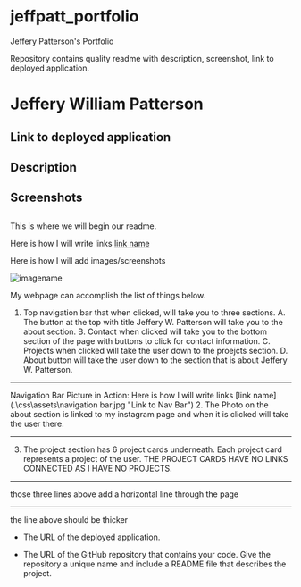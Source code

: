 # jeffpatt_portfolio
Jeffery Patterson's Portfolio

Repository contains quality readme with description, screenshot, link to deployed application.

# Jeffery William Patterson

## Link to deployed application

## Description

## Screenshots
##

This is where we will begin our readme.

Here is how I will write links [link name](targetURL "Link title")

Here is how I will add images/screenshots

![imagename](TargetUrl)

My webpage can accomplish the list of things below.
1. Top navigation bar that when clicked, will take you to three sections.
    A. The button at the top with title Jeffery W. Patterson will take you to the about section.
    B. Contact when clicked will take you to the bottom section of the page with buttons to click for contact information. 
    C. Projects when clicked will take the user down to the proejcts section. 
    D. About button will take the user down to the section that is about Jeffery W. Patterson.
***
Navigation Bar Picture in Action: Here is how I will write links [link name](.\css\assets\navigation bar.jpg  "Link to Nav Bar")
2. The Photo on the about section is linked to my instagram page and when it is clicked will take the user there. 
***
3. The project section has 6 project cards underneath. Each project card represents a project of the user. THE PROJECT CARDS HAVE NO LINKS CONNECTED AS I HAVE NO PROJECTS.
---
those three lines above add a horizontal line through the page
***
the line above should be thicker

* The URL of the deployed application.

* The URL of the GitHub repository that contains your code. Give the repository a unique name and include a README file that describes the project.